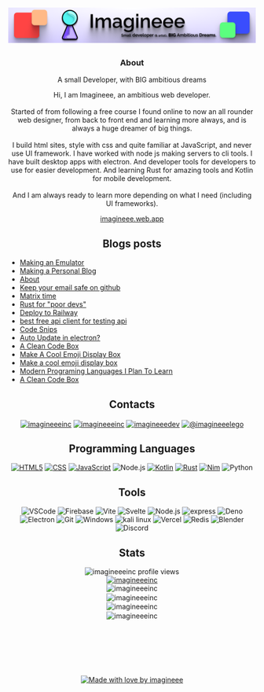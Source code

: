 <h1 align="center">
  <img src="./img/Profile banner.png">
</h1>
<h3 align="center">About</h3>

<p align="center">
  A small Developer, with BIG ambitious dreams
</p>
<p align="center">
  Hi, I am Imagineee, an ambitious web developer.
  <br><br>
  Started of from following a free course I found online to now an all rounder web designer, from back to front end and learning more always, and is always a huge dreamer of big things.
  <br><br>
  I build html sites, style with css and quite familiar at JavaScript, and never use UI framework. I have worked with node js making servers to cli tools. I have built desktop apps with electron. And developer tools for developers to use for easier development. And learning Rust for amazing tools and Kotlin for mobile development.
  <br><br>
  And I am always ready to learn more depending on what I need (including UI frameworks).
</p>

<p align="center">
  <a href="https://imagineee.web.app">imagineee.web.app</a>
</p>

<h2 align="center">Blogs posts</h2>

<!-- BLOG-POST-LIST:START -->
- [Making an Emulator](/~imagineee/blog/posts/2024-09-17-making-an-emulator/)
- [Making a Personal Blog](/~imagineee/blog/posts/2024-09-01-making-a-personal-blog/)
- [About](/~imagineee/blog/about/)
- [Keep your email safe on github](https://dev.to/imagineeeinc/keep-your-email-safe-on-github-9c5)
- [Matrix time](https://dev.to/imagineeeinc/matrix-time-5enn)
- [Rust for &quot;poor devs&quot;](https://dev.to/imagineeeinc/rust-for-poor-devs-4220)
- [Deploy to Railway](https://dev.to/imagineeeinc/deploy-to-railway-49fc)
- [best free api client for testing api](https://dev.to/imagineeeinc/best-free-api-client-for-testing-api-2ika)
- [Code Snips](https://dev.to/imagineeeinc/code-snips-1np6)
- [Auto Update in electron?](https://dev.to/imagineeeinc/auto-update-in-electron-4if9)
- [A Clean Code Box](https://imagineee.medium.com/a-clean-code-box-3467ef9df678?source=rss-961eab0c64ba------2)
- [Make A Cool Emoji Display Box](https://dev.to/imagineeeinc/make-a-cool-emoji-display-box-4h4h)
- [Make a cool emoji display box](https://imagineee.medium.com/make-a-cool-emoji-display-box-78448a3a759?source=rss-961eab0c64ba------2)
- [Modern Programing Languages I Plan To Learn](https://dev.to/imagineeeinc/modern-programing-languages-i-plan-to-learn-21ij)
- [A Clean Code Box](https://dev.to/imagineeeinc/a-clean-code-box-4ma1)
<!-- BLOG-POST-LIST:END -->


<h2 align="center">Contacts</h2>
<p align="center">
<a href="https://codepen.io/imagineeeinc" target="blank"><img align="center" src="https://img.shields.io/badge/-CodePen-000?&logo=codepen" alt="imagineeeinc"/></a>
<a href="https://dev.to/imagineeeinc" target="blank"><img align="center" src="https://img.shields.io/badge/-Dev.to-000?&logo=devdotto" alt="imagineeeinc" /></a>
<a href="https://stackoverflow.com/users/imagineeedev" target="blank"><img align="center" src="https://img.shields.io/badge/-Stackoverflow-000?&logo=stackoverflow" alt="imagineeedev"/></a>
<a href="https://medium.com/@imagineeelego" target="blank"><img align="center" src="https://img.shields.io/badge/-Medium-000?&logo=medium" alt="@imagineeelego"/></a>
</p>

<h2 align="center">Programming Languages</h2>

<p align="center">
  <a href="https://github.com/imagineeeinc?tab=repositories&q=&type=&language=html"><img src="https://img.shields.io/badge/-HTML5-000?&logo=html5&logoColor=E34F26" alt="HTML5"></a>
  <a href="https://github.com/imagineeeinc?tab=repositories&q=&type=&language=css"><img src="https://img.shields.io/badge/-CSS-000?&logo=css3&logoColor=1572B6" alt="CSS"></a>
  <a href="https://github.com/imagineeeinc?tab=repositories&q=&type=&language=javascript"><img src="https://img.shields.io/badge/-JavaScript-000?&logo=JavaScript&logoColor=ddc508" alt="JavaScript"></a>
  <img src="https://img.shields.io/badge/-Node-000?&logo=node.js" alt="Node.js">
  <a href="https://github.com/imagineeeinc?tab=repositories&q=&type=&language=kotlin"><img src="https://img.shields.io/badge/-Kotlin-000?&logo=Kotlin&logoColor=B62829" alt="Kotlin"></a>
  <a href="https://github.com/imagineeeinc?tab=repositories&q=&type=&language=rust"><img src="https://img.shields.io/badge/-Rust-000?&logo=Rust&logoColor=B7410E" alt="Rust"></a>
  <a href="https://github.com/imagineeeinc?tab=repositories&q=&type=&language=nim"><img src="https://img.shields.io/badge/-Nim-000?&logo=Nim&logoColor=FCCF03" alt="Nim"></a>
  <img src="https://img.shields.io/badge/-Python-000?&logo=python" alt="Python">
</p>

<h2 align="center">Tools</h2>

<p align="center">
  <img src="https://img.shields.io/badge/-VSCode-000?&logo=Visual%20Studio%20Code&logoColor=007ACC" alt="VSCode">
  <img src="https://img.shields.io/badge/-Firebase-000?&logo=firebase&logoColor=ddc508" alt="Firebase">
  <img src="https://img.shields.io/badge/-Vite-000?&logo=vite&logoColor=6050dc" alt="Vite">
  <img src="https://img.shields.io/badge/-Svelte-000?&logo=svelte&logoColor=FF4800" alt="Svelte">
  <img src="https://img.shields.io/badge/-Node-000?&logo=node.js" alt="Node.js">
  <img src="https://img.shields.io/badge/-Express-000?&logo=express" alt="express">
  <img src="https://img.shields.io/badge/Deno-000?logo=deno" alt="Deno">
  <img src="https://img.shields.io/badge/-Electron-000?&logo=electron" alt="Electron">
  <img src="https://img.shields.io/badge/-Git-000?&logo=git&logoColor=F05032" alt="Git">
  <img src="https://img.shields.io/badge/-Windows-000?&logo=Windows&logoColor=0089D6" alt="Windows">
  <img src="https://img.shields.io/badge/-Kali_Liniux-000?&logo=kali-linux" alt="kali linux">
  <img src="https://img.shields.io/badge/-Vercel-000?&logo=vercel" alt="Vercel">
  <img src="https://img.shields.io/badge/-Redis-000?&logo=redis" alt="Redis">
  <img src="https://img.shields.io/badge/-Blender-000?&logo=blender" alt="Blender">
  <img src="https://img.shields.io/badge/-Discord-000?&logo=discord" alt="Discord">
 </p>

<h2 align="center">Stats</h2>

<p align="center">
  <img src="https://komarev.com/ghpvc/?username=imagineeeinc&label=Profile%20views&color=0e75b6&style=flat" alt="imagineeeinc profile views" />
  <br>
  <a href="https://github.com/ryo-ma/github-profile-trophy"><img src="https://github-profile-trophy.vercel.app/?username=imagineeeinc" alt="imagineeeinc" /></a>
  <br>
  <img src="https://github-readme-stats.vercel.app/api/top-langs?username=imagineeeinc&show_icons=true&locale=en&layout=compact&theme=tokyonight&hide_border=true" alt="imagineeeinc" />
  <br>
  <img align="center" src="https://github-readme-stats.vercel.app/api?username=imagineeeinc&show_icons=true&locale=en&theme=tokyonight&hide_border=true" alt="imagineeeinc" />
  <br>
  <img align="center" src="https://github-readme-streak-stats.herokuapp.com/?user=imagineeeinc&theme=tokyonight&hide_border=true" alt="imagineeeinc" />
  <br>
  <img align="center" src="https://github-readme-stats.vercel.app/api/wakatime?username=imagineeeinc&theme=tokyonight&hide_border=true" alt="imagineeeinc" />
</p>
<br><br><br><br><br>
<p align="center">
  <a href="https://imagineee.web.app/">
    <img src="https://imagineeeinc.github.io/made-with-love-by-imagineee/made-with-love-dark-grey.svg" alt="Made with love by imagineee" height="128px">
  </a>
</p>
